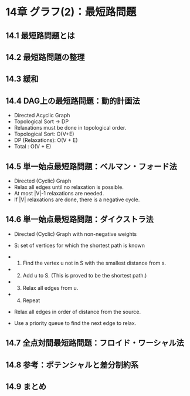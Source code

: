 # 14章 グラフ(2)：最短路問題
## 14.1 最短路問題とは
## 14.2 最短路問題の整理
## 14.3 緩和
## 14.4 DAG上の最短路問題：動的計画法
- Directed Acyclic Graph
- Topological Sort -> DP
- Relaxations must be done in topological order.
- Topological Sort: O(V+E)
- DP (Relaxations): O(V + E)
- Total           : O(V + E)
## 14.5 単一始点最短路問題：ベルマン・フォード法
- Directed (Cyclic) Graph
- Relax all edges until no relaxation is possible.
- At most |V|-1 relaxations are needed.
- If |V| relaxations are done, there is a negative cycle.
## 14.6 単一始点最短路問題：ダイクストラ法
- Directed (Cyclic) Graph with non-negative weights
- S: set of vertices for which the shortest path is known

- 1. Find the vertex u not in S with the smallest distance from s.
- 2. Add u to S. (This is proved to be the shortest path.)
- 3. Relax all edges from u.
- 4. Repeat

- Relax all edges in order of distance from the source.
- Use a priority queue to find the next edge to relax.
## 14.7 全点対間最短路問題：フロイド・ワーシャル法
## 14.8 参考：ポテンシャルと差分制約系
## 14.9 まとめ
